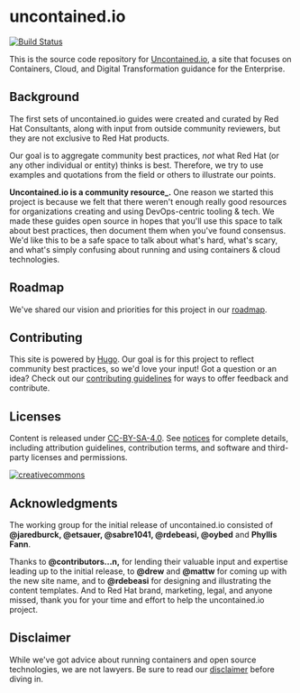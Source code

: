 # uncontained.io

[![Build Status](https://travis-ci.org/redhat-cop/uncontained.io.svg?branch=master)](https://travis-ci.org/redhat-cop/uncontained.io)

This is the source code repository for [Uncontained.io](http://uncontained.io/), a site that focuses on Containers, Cloud, and Digital Transformation guidance for the Enterprise.

## Background
The first sets of uncontained.io guides were created and curated by Red Hat Consultants, along with input from outside community reviewers, but they are not exclusive to Red Hat products.

Our goal is to aggregate community best practices, *not* what Red Hat (or any other individual or entity) thinks is best. Therefore, we try to use examples and quotations from the field or others to illustrate our points.

**Uncontained.io is a community resource_.** One reason we started this project is because we felt that there weren't enough really good resources for organizations creating and using DevOps-centric tooling & tech. We made these guides open source in hopes that you'll use this space to talk about best practices, then document them when you've found consensus. We'd like this to be a safe space to talk about what's hard, what's scary, and what's simply confusing about running and using containers & cloud technologies.

## Roadmap

We've shared our vision and priorities for this project in our [roadmap](docs/roadmap.md).

## Contributing

This site is powered by [Hugo](https://gohugo.io/). Our goal is for this project to reflect community best practices, so we'd love your input! Got a question or an idea? Check out our [contributing guidelines](/CONTRIBUTING.md) for ways to offer feedback and contribute.

## Licenses

Content is released under [CC-BY-SA-4.0](https://creativecommons.org/licenses/by-sa/4.0/). See [notices](notices.md) for complete details, including attribution guidelines, contribution terms, and software and third-party licenses and permissions.

[![creativecommons](https://i.creativecommons.org/l/by-sa/4.0/88x31.png)](https://creativecommons.org/licenses/by-sa/4.0/)

## Acknowledgments

The working group for the initial release of uncontained.io consisted of **@jaredburck, @etsauer, @sabre1041, @rdebeasi, @oybed** and **Phyllis Fann**.

Thanks to **@contributors...n,** for lending their valuable input and expertise leading up to the initial release, to **@drew** and **@mattw** for coming up with the new site name, and to **@rdebeasi** for designing and illustrating the content templates. And to Red Hat brand, marketing, legal, and anyone missed, thank you for your time and effort to help the uncontained.io project.

## Disclaimer
While we've got advice about running containers and open source technologies, we are not lawyers. Be sure to read our [disclaimer](notices.md#legal-disclaimer) before diving in.
